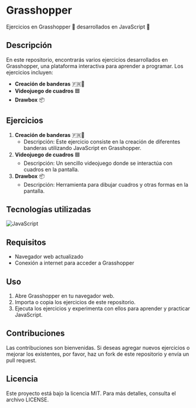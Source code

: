 # Grasshopper
Ejercicios en Grasshopper 🐛 desarrollados en JavaScript 💛

## Descripción
En este repositorio, encontrarás varios ejercicios desarrollados en Grasshopper, una plataforma interactiva para aprender a programar. Los ejercicios incluyen:

- **Creación de banderas** 🇫🇷🥖
- **Videojuego de cuadros** 🟦
- **Drawbox** 📦

## Ejercicios
1. **Creación de banderas** 🇫🇷🥖
   - Descripción: Este ejercicio consiste en la creación de diferentes banderas utilizando JavaScript en Grasshopper.
2. **Videojuego de cuadros** 🟦
   - Descripción: Un sencillo videojuego donde se interactúa con cuadros en la pantalla.
3. **Drawbox** 📦
   - Descripción: Herramienta para dibujar cuadros y otras formas en la pantalla.

## Tecnologías utilizadas
![JavaScript](https://img.shields.io/badge/JavaScript-F7DF1E?style=for-the-badge&logo=javascript&logoColor=black)

## Requisitos
- Navegador web actualizado
- Conexión a internet para acceder a Grasshopper

## Uso
1. Abre Grasshopper en tu navegador web.
2. Importa o copia los ejercicios de este repositorio.
3. Ejecuta los ejercicios y experimenta con ellos para aprender y practicar JavaScript.

## Contribuciones
Las contribuciones son bienvenidas. Si deseas agregar nuevos ejercicios o mejorar los existentes, por favor, haz un fork de este repositorio y envía un pull request.

## Licencia
Este proyecto está bajo la licencia MIT. Para más detalles, consulta el archivo LICENSE.
